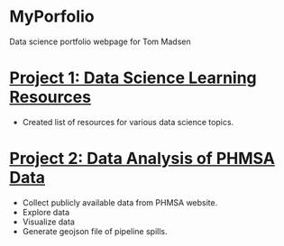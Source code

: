 # MyPorfolio
Data science portfolio webpage for Tom Madsen

# [Project 1: Data Science Learning Resources](https://github.com/pydatawrangler/dslr)
* Created list of resources for various data science topics.

# [Project 2: Data Analysis of PHMSA Data](https://github.com/pydatawrangler/phmsa)
* Collect publicly available data from PHMSA website.
* Explore data
* Visualize data
* Generate geojson file of pipeline spills.